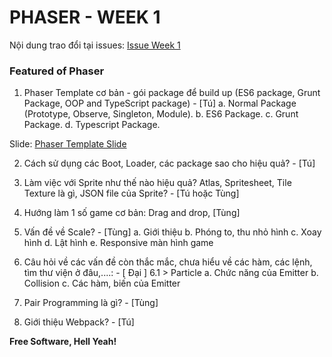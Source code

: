 # PHASER - WEEK 1

Nội dung trao đổi tại issues:
[Issue Week 1](https://github.com/nvminhtu/LearnPhaser/issues/23)

### Featured of Phaser
1. Phaser Template cơ bản - gói package để build up (ES6 package, Grunt Package, OOP and TypeScript package) - [Tú]
a. Normal Package (Prototype, Observe, Singleton, Module).
b. ES6 Package.
c. Grunt Package.
d. Typescript Package.

Slide: [Phaser Template Slide](https://nvminhtu.github.io/LearnPhaser/meeting-online/week01/phaser-template/slide/#/)

2. Cách sử dụng các Boot, Loader, các package sao cho hiệu quả? - [Tú]

3. Làm việc với Sprite như thế nào hiệu quả? Atlas, Spritesheet, Tile Texture là gì, JSON file của Sprite? - [Tú hoặc Tùng]

4. Hướng làm 1 số game cơ bản: Drag and drop, [Tùng]

5. Vấn đề về Scale? - [Tùng]
a. Giới thiệu
b. Phóng to, thu nhỏ hình
c. Xoay hình
d. Lật hình
e. Responsive màn hình game

6. Câu hỏi về các vấn đề còn thắc mắc, chưa hiểu về các hàm, các lệnh, tìm thư viện ở đâu,....: - [ Đại ]
6.1 > Particle
a. Chức năng của Emitter
b. Collision
c. Các hàm, biến của Emitter

7. Pair Programming là gì? - [Tùng]

8. Giới thiệu Webpack? - [Tú]

**Free Software, Hell Yeah!**


